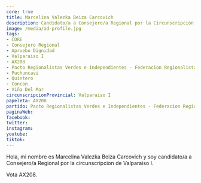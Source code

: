 ```yaml
---
core: true
title: Marcelina Valezka Beiza Carcovich
description: Candidato/a a Consejero/a Regional por la Circunscripción de Valparaiso I
image: /media/ad-profile.jpg
tags:
- CORE
- Consejero Regional
- Apruebo Dignidad
- Valparaiso I
- AX208
- Pacto Regionalistas Verdes e Independientes - Federacion Regionalista Verde Social - Partido Republicano De Chile
- Puchuncavi
- Quintero
- Concon
- Viña Del Mar
circunscripcionProvincial: Valparaiso I
papeleta: AX208
partido: Pacto Regionalistas Verdes e Independientes - Federacion Regionalista Verde Social - Partido Republicano De Chile
paginaWeb:
facebook:
twitter:
instagram:
youtube:
tiktok:
---
```

Hola, mi nombre es Marcelina Valezka Beiza Carcovich y soy candidato/a a Consejero/a Regional por la circunscripcion de Valparaiso I.

Vota AX208.